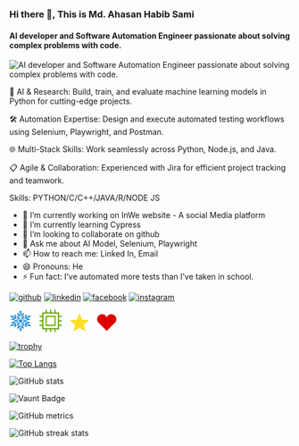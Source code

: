 ### Hi there 👋, This is Md. Ahasan Habib Sami
#### AI developer and Software Automation Engineer passionate about solving complex problems with code.
![AI developer and Software Automation Engineer passionate about solving complex problems with code.](https://media.licdn.com/dms/image/v2/D5603AQHr8BvY5jGcng/profile-displayphoto-shrink_800_800/B56ZT0Lp.THQAc-/0/1739263484436?e=1758153600&v=beta&t=pRdZUibtj-J_HpZNGse8XHFsGkU04k9z6FZTTKXCbAw)

🤖 AI & Research: Build, train, and evaluate machine learning models in Python for cutting-edge projects.

🛠 Automation Expertise: Design and execute automated testing workflows using Selenium, Playwright, and Postman.

🌐 Multi-Stack Skills: Work seamlessly across Python, Node.js, and Java.

📋 Agile & Collaboration: Experienced with Jira for efficient project tracking and teamwork.

Skills: PYTHON/C/C++/JAVA/R/NODE JS

- 🔭 I’m currently working on InWe website - A social Media platform 
- 🌱 I’m currently learning Cypress 
- 👯 I’m looking to collaborate on github 
- 💬 Ask me about AI Model, Selenium, Playwright 
- 📫 How to reach me: Linked In, Email 
- 😄 Pronouns: He 
- ⚡ Fun fact: I’ve automated more tests than I’ve taken in school. 


[<img src='https://cdn.jsdelivr.net/npm/simple-icons@3.0.1/icons/github.svg' alt='github' height='40'>](https://github.com/AhHabib-sami)  [<img src='https://cdn.jsdelivr.net/npm/simple-icons@3.0.1/icons/linkedin.svg' alt='linkedin' height='40'>](https://www.linkedin.com/in/ahsan--habib/)  [<img src='https://cdn.jsdelivr.net/npm/simple-icons@3.0.1/icons/facebook.svg' alt='facebook' height='40'>](https://www.facebook.com/ahsan.habib.947773)  [<img src='https://cdn.jsdelivr.net/npm/simple-icons@3.0.1/icons/instagram.svg' alt='instagram' height='40'>](https://www.instagram.com/an___ahsan/)  

<a href='https://archiveprogram.github.com/'><img src='https://raw.githubusercontent.com/acervenky/animated-github-badges/master/assets/acbadge.gif' width='40' height='40'></a> <a href='https://docs.github.com/en/developers'><img src='https://raw.githubusercontent.com/acervenky/animated-github-badges/master/assets/devbadge.gif' width='40' height='40'></a> <a href='https://stars.github.com/'><img src='https://raw.githubusercontent.com/acervenky/animated-github-badges/master/assets/starbadge.gif' width='35' height='35'></a> <a href='https://docs.github.com/en/github/supporting-the-open-source-community-with-github-sponsors'><img src='https://raw.githubusercontent.com/acervenky/animated-github-badges/master/assets/sponsorbadge.gif' width='35' height='35'></a> 

[![trophy](https://github-profile-trophy.vercel.app/?username=AhHabib-sami)](https://github.com/ryo-ma/github-profile-trophy)

[![Top Langs](https://github-readme-stats.vercel.app/api/top-langs/?username=AhHabib-sami)](https://github.com/anuraghazra/github-readme-stats)

![GitHub stats](https://github-readme-stats.vercel.app/api?username=AhHabib-sami&show_icons=true)  

![Vaunt Badge](https://api.vaunt.dev/v1/github/entities/AhHabib-sami/contributions?format=svg&private=false)  

![GitHub metrics](https://metrics.lecoq.io/AhHabib-sami)  

![GitHub streak stats](https://streak-stats.demolab.com/?user=AhHabib-sami)  

